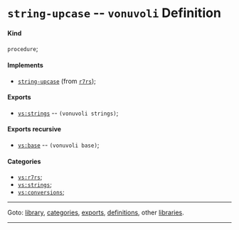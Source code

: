 

<a id='definition__vonuvoli__string-upcase'></a>

# `string-upcase` -- `vonuvoli` Definition


<a id='definition__vonuvoli__string-upcase__kind'></a>

#### Kind

`procedure`;


<a id='definition__vonuvoli__string-upcase__implements'></a>

#### Implements

 * [`string-upcase`](../../r7rs/definitions/string-upcase.md#definition__r7rs__string-upcase) (from [`r7rs`](../../r7rs/_index.md#library__r7rs));


<a id='definition__vonuvoli__string-upcase__exports'></a>

#### Exports

 * [`vs:strings`](../../vonuvoli/exports/vs_3a_strings.md#export__vonuvoli__vs_3a_strings) -- `(vonuvoli strings)`;


<a id='definition__vonuvoli__string-upcase__exports-recursive'></a>

#### Exports recursive

 * [`vs:base`](../../vonuvoli/exports/vs_3a_base.md#export__vonuvoli__vs_3a_base) -- `(vonuvoli base)`;


<a id='definition__vonuvoli__string-upcase__categories'></a>

#### Categories

 * [`vs:r7rs`](../../vonuvoli/categories/vs_3a_r7rs.md#category__vonuvoli__vs_3a_r7rs);
 * [`vs:strings`](../../vonuvoli/categories/vs_3a_strings.md#category__vonuvoli__vs_3a_strings);
 * [`vs:conversions`](../../vonuvoli/categories/vs_3a_conversions.md#category__vonuvoli__vs_3a_conversions);

----

Goto: [library](../../vonuvoli/_index.md#library__vonuvoli), [categories](../../vonuvoli/categories/_index.md#toc__vonuvoli__categories), [exports](../../vonuvoli/exports/_index.md#toc__vonuvoli__exports), [definitions](../../vonuvoli/definitions/_index.md#toc__vonuvoli__definitions), other [libraries](../../_libraries.md#toc__libraries).

----

